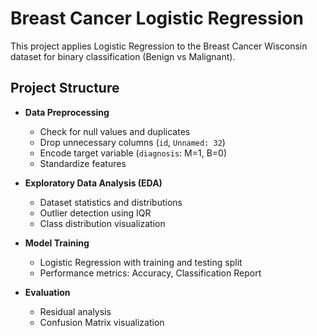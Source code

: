 # Breast Cancer Logistic Regression

This project applies Logistic Regression to the Breast Cancer Wisconsin dataset for binary classification (Benign vs Malignant).

## Project Structure
- **Data Preprocessing**  
  - Check for null values and duplicates  
  - Drop unnecessary columns (`id`, `Unnamed: 32`)  
  - Encode target variable (`diagnosis`: M=1, B=0)  
  - Standardize features  

- **Exploratory Data Analysis (EDA)**  
  - Dataset statistics and distributions  
  - Outlier detection using IQR  
  - Class distribution visualization  

- **Model Training**  
  - Logistic Regression with training and testing split  
  - Performance metrics: Accuracy, Classification Report  

- **Evaluation**  
  - Residual analysis  
  - Confusion Matrix visualization  
